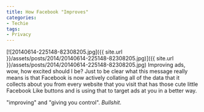 ```yaml
---
title: How Facebook "Improves"
categories:
- Techie
tags:
- Privacy
---
```


[![20140614-225148-82308205.jpg]({{ site.url }}/assets/posts/2014/20140614-225148-82308205.jpg)]({{ site.url }}/assets/posts/2014/20140614-225148-82308205.jpg)
Improving ads, wow, how excited should I be? Just to be clear what this message really means is that Facebook is now actively collating all of the data that it collects about you from every website that you visit that has those cute little Facebook Like buttons and is using that to target ads at you in a better way.

"improving" and "giving you control". _Bullshit_.
